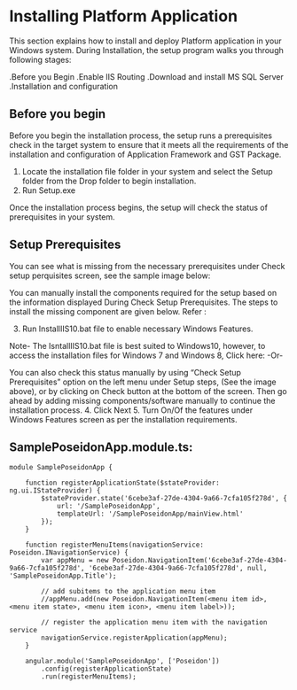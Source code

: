 # Installing Platform Application

This section explains how to install and deploy Platform application in your Windows system. During Installation, the setup program walks you through following stages:

.Before you Begin
.Enable IIS Routing
.Download and install MS SQL Server
.Installation and configuration 

## Before you begin

Before you begin the installation process, the setup runs a prerequisites check in the target system to ensure that it meets all the requirements of the installation and configuration of Application Framework and GST Package.
1.	Locate the installation file folder in your system and select the Setup folder from the Drop folder to begin installation.
2.	Run Setup.exe 

Once the installation process begins, the setup will check the status of prerequisites in your system.

## Setup Prerequisites

You can see what is missing from the necessary prerequisites under Check setup perquisites screen, see the sample image below:

 
You can manually install the components required for the setup based on the information displayed During Check Setup Prerequisites. The steps to install the missing component are given below. Refer : 
  
3.	Run InstallIIS10.bat file to enable necessary Windows Features. 

Note- The IsntallIIS10.bat file is best suited to Windows10, however,  to access the  installation files for Windows 7 and Windows 8, Click here: 
-Or-

You can also check this status manually by using “Check Setup Prerequisites” option on the left menu under Setup steps, (See the image above), or by clicking on Check button at the bottom of the screen. 
Then go ahead by adding missing components/software manually to continue the installation process.
4.	Click Next
5.	Turn On/Of the features under Windows Features screen as per the installation requirements. 







## SamplePoseidonApp.module.ts:

```
module SamplePoseidonApp {

    function registerApplicationState($stateProvider: ng.ui.IStateProvider) {
        $stateProvider.state('6cebe3af-27de-4304-9a66-7cfa105f278d', {
            url: '/SamplePoseidonApp',
            templateUrl: '/SamplePoseidonApp/mainView.html'
        });
    }

    function registerMenuItems(navigationService: Poseidon.INavigationService) {
        var appMenu = new Poseidon.NavigationItem('6cebe3af-27de-4304-9a66-7cfa105f278d', '6cebe3af-27de-4304-9a66-7cfa105f278d', null, 'SamplePoseidonApp.Title');

        // add subitems to the application menu item
        //appMenu.add(new Poseidon.NavigationItem(<menu item id>, <menu item state>, <menu item icon>, <menu item label>));

        // register the application menu item with the navigation service
        navigationService.registerApplication(appMenu);
    }

    angular.module('SamplePoseidonApp', ['Poseidon'])
        .config(registerApplicationState)
        .run(registerMenuItems);
```











